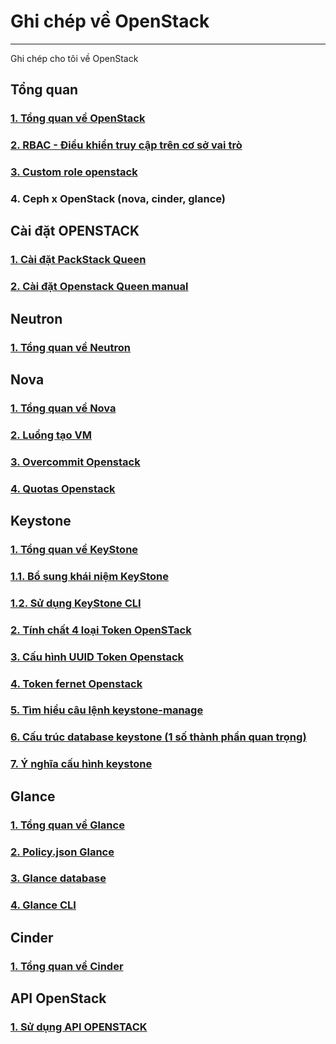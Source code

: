 # Ghi chép về OpenStack
---
Ghi chép cho tôi về OpenStack

## Tổng quan
### [1. Tổng quan về OpenStack](docs/openstack-overview.md)
### [2. RBAC - Điều khiển truy cập trên cơ sở vai trò](docs/keystone/rbac.md)
### [3. Custom role openstack](docs/lt/role-policy-ops.md)
### 4. Ceph x OpenStack (nova, cinder, glance)

## Cài đặt OPENSTACK 
### [1. Cài đặt PackStack Queen](docs/manual/packstack/queens.md) 
### [2. Cài đặt Openstack Queen manual](docs/manual/ops-install-manual.md)

## Neutron
### [1. Tổng quan về Neutron](docs/neutron/network-ops-overview.md)

## Nova
### [1. Tổng quan về Nova](docs/nova/nova-overview.md)
### [2. Luồng tạo VM](docs/nova/work-flow-launch-instance.md)
### [3. Overcommit Openstack](docs/nova/overcommit.md)
### [4. Quotas Openstack](docs/nova/quotas.md)

## Keystone
### [1. Tổng quan về KeyStone](docs/keystone/keystone-overview.md)
### [1.1. Bổ sung khái niệm KeyStone](docs/keystone/keystone-note-indeep.md)
### [1.2. Sử dụng KeyStone CLI](docs/keystone/keystone-cli.md)
### [2. Tính chất 4 loại Token OpenSTack](docs/keystone/token-keystone.md)
### [3. Cấu hình UUID Token Openstack](docs/keystone/config-uuid-keystone.md)
### [4. Token fernet Openstack](docs/keystone/fernet-token.md)
### [5. Tìm hiểu câu lệnh keystone-manage](docs/keystone/keystone-manager.md)
### [6. Cấu trúc database keystone (1 số thành phần quan trọng)](docs/keystone/cautruc-db-keystone.md)
### [7. Ý nghĩa cấu hình keystone](docs/keystone/y-nghia-thamso-keystone.md)

## Glance
### [1. Tổng quan về Glance](docs/glance/glance-overview.md)
### [2. Policy.json Glance](docs/glance/policy-glace.md)
### [3. Glance database](docs/glance/db-architecture-glance.md)
### [4. Glance CLI](docs/glance/glance-cli.md)

## Cinder
### [1. Tổng quan về Cinder](docs/cinder/cinder-overview.md)

## API OpenStack
### [1. Sử dụng API OPENSTACK](docs/ops-api/ops-api.md)